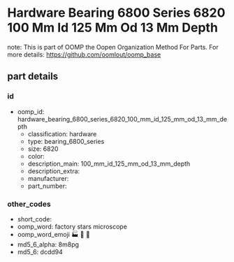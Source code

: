 # Hardware Bearing 6800 Series 6820 100 Mm Id 125 Mm Od 13 Mm Depth  

note: This is part of OOMP the Oopen Organization Method For Parts. For more details: https://github.com/oomlout/oomp_base

##  part details





### id
* oomp_id: hardware_bearing_6800_series_6820_100_mm_id_125_mm_od_13_mm_depth
  * classification: hardware
  * type: bearing_6800_series
  * size: 6820
  * color: 
  * description_main: 100_mm_id_125_mm_od_13_mm_depth
  * description_extra: 
  * manufacturer: 
  * part_number: 

### other_codes
* short_code: 
* oomp_word: factory stars microscope
* oomp_word_emoji :factory: :stars: :microscope:
* md5_6_alpha: 8m8pg
* md5_6: dcdd94